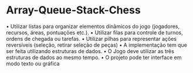 # Array-Queue-Stack-Chess


• Utilizar listas para organizar elementos dinâmicos do jogo (jogadores, recursos, áreas, pontuações etc.).
• Utilizar filas para controle de turnos, ordens de chegada ou tarefas.
• Utilizar pilhas para representar ações reversíveis (seleção, retirar seleção de peças) 
• A implementação tem que ser feita utilizando estruturas de dados.
• O Jogo deve utilizar as três estruturas de dados ao mesmo tempo.
• O projeto pode ter interface em modo texto ou gráfica